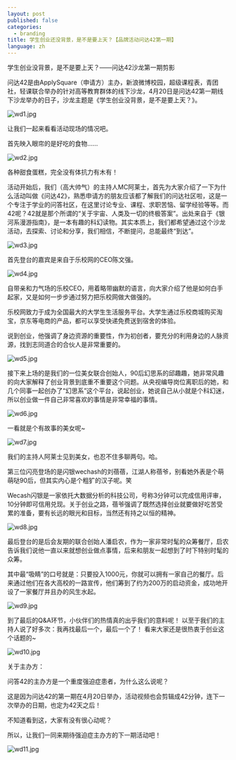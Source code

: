 ```yaml
---
layout: post
published: false
categories:
  - branding
title: 学生创业还没背景，是不是要上天？【品牌活动问达42第一期】
language: zh
---
```

学生创业没背景，是不是要上天？——问达42沙龙第一期剪影

问达42是由ApplySquare（申请方）主办，新浪微博校园，超级课程表，青团社，轻课联合举办的针对高等教育群体的线下沙龙，4月20日是问达42第一期线下沙龙举办的日子，沙龙主题是《学生创业没背景，是不是要上天？》。

![wd1.jpg]({{site.baseurl}}/image/wd1.jpg)

让我们一起来看看活动现场的情况吧。
 
首先映入眼帘的是好吃的食物……

![wd2.jpg]({{site.baseurl}}/image/wd2.jpg)

各种甜食蛋糕，完全没有体抗力有木有！
 
活动开始后，我们（高大帅气）的主持人MC阿莱士，首先为大家介绍了一下为什么活动叫做《问达42》，熟悉申请方的朋友应该都了解我们的问达社区啦，这是一个专注于学业的问答社区，在这里讨论专业、课程、求职苦恼、留学经验等等。而42呢？42就是那个所谓的“关于宇宙、人类及一切的终极答案”。出处来自于《银河系漫游指南》，是一本有趣的科幻读物。其实本质上，我们都希望通过这个沙龙活动，去探索、讨论和分享，我们相信，不断提问，总能最终“到达”。

![wd3.jpg]({{site.baseurl}}/image/wd3.jpg)

首先登台的嘉宾是来自于乐校网的CEO陈文强。

![wd4.jpg]({{site.baseurl}}/image/wd4.jpg)

自带亲和力气场的乐校CEO，用着略带幽默的语言，向大家介绍了他是如何白手起家，又是如何一步步通过努力把乐校网做大做强的。

乐校网致力于成为全国最大的大学生生活服务平台。大学生通过乐校商城购买淘宝，京东等电商的产品，都可以享受快递免费送到宿舍的体验。

说到创业，他强调了身边资源的重要性，作为初创者，要充分的利用身边的人脉资源，找到志同道合的合伙人是非常重要的。

![wd5.jpg]({{site.baseurl}}/image/wd5.jpg)

接下来上场的是我们的一位美女联合创始人，90后幻思系的邱趣趣，她非常风趣的向大家解释了创业背景到底重不重要这个问题。从央视编导岗位离职后的她，和几个同事一起创办了“幻思系”这个平台，说起创业，她说自己从小就是个科幻迷，所以创业做一件自己非常喜欢的事情是非常幸福的事情。

![wd6.jpg]({{site.baseurl}}/image/wd6.jpg)

一看就是个有故事的美女呢~

![wd7.jpg]({{site.baseurl}}/image/wd7.jpg)

我们的主持人阿莱士见到美女，也忍不住多聊两句。哈。
 
第三位闪亮登场的是闪银wechash的刘蓓蓓，江湖人称蓓爷，别看她外表是个萌萌哒90后，但其实内心是个粗犷的汉子呢。笑

Wecash闪银是一家依托大数据分析的科技公司，号称3分钟可以完成信用评审，10分钟即可信用兑现。关于创业之路，蓓爷强调了既然选择创业就要做好吃苦受累的准备，要有长远的眼光和目标，当然还有持之以恒的精神。

![wd8.jpg]({{site.baseurl}}/image/wd8.jpg)

最后登台的是后会友期的联合创始人潘启农，作为一家非常时髦的众筹餐厅，启农告诉我们说他一直以来就想创业做点事情，后来和朋友一起想到了时下特别时髦的众筹。

其中最“吸睛”的口号就是：只要投入1000元，你就可以拥有一家自己的餐厅。后来通过他们在各大高校的一路宣传，他们筹到了约为200万的启动资金，成功地开设了一家餐厅并且办的风生水起。

![wd9.jpg]({{site.baseurl}}/image/wd9.jpg)

到了最后的Q&A环节，小伙伴们的热情真的出乎我们的意料呢！
以至于我们的主持人说了好多次：我再找最后一个，最后一个了！
看来大家还是很热衷于创业这个话题的~

![wd10.jpg]({{site.baseurl}}/image/wd10.jpg)

关于主办方：

问答42的主办方是一个重度强迫症患者，为什么这么说呢？

这是因为问达42的第一期在4月20日举办，活动视频也会剪辑成42分钟，连下一次举办的日期，也定为42天之后！

不知道看到这，大家有没有很心动呢？

所以，让我们一同来期待强迫症主办方的下一期活动吧！

![wd11.jpg]({{site.baseurl}}/image/wd11.jpg)



